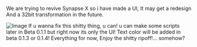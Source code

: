We are trying to revive Synapse X so i have made a UI, It may get a redesign And a 32bit transformation in the future.


![Image](https://github.com/users/itsCITIZENLOLOLOL/projects/1/assets/169298040/ce70de1b-c8da-4ffd-9639-d4a01ee6c142)
If u wanna fix this shitty thing, u can!
u can make some scripts later in Beta 0.1.1 but right now its only the UI!
Text color will be added in beta 0.1.3 or 0.1.4!
Everything for now, Enjoy the shitty ripoff!... somehow?
